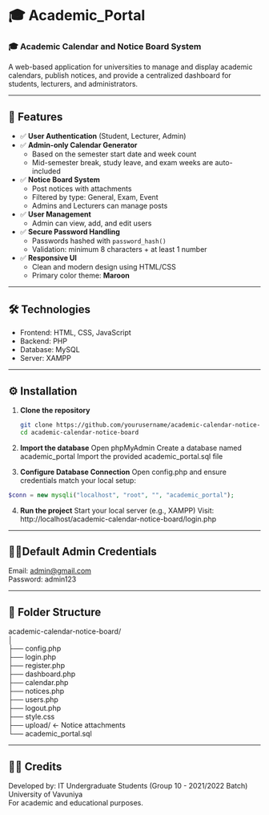 # 🎓 Academic_Portal
### 🎓 Academic Calendar and Notice Board System

A web-based application for universities to manage and display academic calendars, publish notices, and provide a centralized dashboard for students, lecturers, and administrators.

---

## 📌 Features

- ✅ **User Authentication** (Student, Lecturer, Admin)
- ✅ **Admin-only Calendar Generator**
  - Based on the semester start date and week count
  - Mid-semester break, study leave, and exam weeks are auto-included
- ✅ **Notice Board System**
  - Post notices with attachments
  - Filtered by type: General, Exam, Event
  - Admins and Lecturers can manage posts
- ✅ **User Management**
  - Admin can view, add, and edit users
- ✅ **Secure Password Handling**
  - Passwords hashed with `password_hash()`
  - Validation: minimum 8 characters + at least 1 number
- ✅ **Responsive UI**
  - Clean and modern design using HTML/CSS
  - Primary color theme: **Maroon**

---

## 🛠 Technologies

- Frontend: HTML, CSS, JavaScript
- Backend: PHP
- Database: MySQL
- Server: XAMPP

---
## ⚙️ Installation

1. **Clone the repository**
   ```bash
   git clone https://github.com/yourusername/academic-calendar-notice-board.git
   cd academic-calendar-notice-board
   ```
2. **Import the database**
  Open phpMyAdmin
  Create a database named academic_portal
  Import the provided academic_portal.sql file

3. **Configure Database Connection**
  Open config.php and ensure credentials match your local setup:
```php
$conn = new mysqli("localhost", "root", "", "academic_portal");
```

4. **Run the project**
  Start your local server (e.g., XAMPP)
  Visit: http://localhost/academic-calendar-notice-board/login.php
---

## 👩‍💼Default Admin Credentials
Email: admin@gmail.com <br>
Password: admin123

---
## 📁 Folder Structure

academic-calendar-notice-board/ <br>
│ <br>
├── config.php <br>
├── login.php <br>
├── register.php <br>
├── dashboard.php <br>
├── calendar.php <br>
├── notices.php <br>
├── users.php <br>
├── logout.php <br>
├── style.css <br>
├── upload/         ← Notice attachments <br>
└── academic_portal.sql

---
## 🧑‍💻 Credits

Developed by:
IT Undergraduate Students (Group 10 - 2021/2022 Batch) <br>
University of Vavuniya <br>
For academic and educational purposes.
